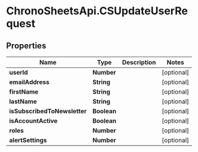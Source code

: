 # ChronoSheetsApi.CSUpdateUserRequest

## Properties
Name | Type | Description | Notes
------------ | ------------- | ------------- | -------------
**userId** | **Number** |  | [optional] 
**emailAddress** | **String** |  | [optional] 
**firstName** | **String** |  | [optional] 
**lastName** | **String** |  | [optional] 
**isSubscribedToNewsletter** | **Boolean** |  | [optional] 
**isAccountActive** | **Boolean** |  | [optional] 
**roles** | **Number** |  | [optional] 
**alertSettings** | **Number** |  | [optional] 


